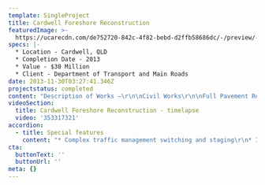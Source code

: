 ```yaml
---
template: SingleProject
title: Cardwell Foreshore Reconstruction
featuredImage: >-
  https://ucarecdn.com/de752720-842c-4f82-bebd-d2ffb58686dc/-/preview/-/enhance/50/
specs: |-
  * Location - Cardwell, QLD
  * Completion Date - 2013
  * Value - $30 Million
  * Client - Department of Transport and Main Roads
date: 2013-11-30T03:27:41.346Z
projectstatus: completed
content: "Description of Works –\r\n\nCivil Works\r\n\nFull Pavement Reconstruction of Bruce Highway and local roads\r\n\n* 1.8km long section of an average 16m wide pavement (Bruce Highway)\r\n* 2km of local Access Roads.\r\n* 5 Intersection reconstructions and 1 new roundabout construction\r\n* Granular unbound pavements\r\n* Asphalt Pavement\r\n* Two coat seal pavements\r\n* Design and construct of two carparks\r\n* Stormwater piped culvert crossings\r\n* Demolition of kerbs, pathways, culverts and utilities\r\n* New kerbs, pathways, street lighting and road furniture\r\n* Decorative traffic islands\r\n* New electrical road lighting\r\n\nRock Wall\r\n\nConstruction of 900m of Seawall along the foreshore in a tidal environment.\r\n\n* Blast, sort and process 180,000t of rock armour and haul to site\r\n* 60,000m3 of cut in marine environment to RL – 2.5m\r\n* 19,000m3 of ASS excavation and treatment in an offsite ASS treatment area\r\n* Dewatering and treatment of water before discharge\r\n* Sheet piling to work zone\r\n\nLandscaping\r\n\nConstruction of landscaping features, structures and play equipment along the Cardwell foreshore (3.5km)\r\n\n* Design and construct of numerous structural landscaping features such as amphitheatres, stairs structures, boardwalks, observation platforms and playground structures.\r\n* 20,000m2 of decorative concrete shared pathway\r\n* Two Play Ground facilities\r\n* Basketball court\r\n* Amenity blocks\r\n* Design and construct irrigation reticulation\r\n* Design and construct park lighting"
videoSection:
  title: Cardwell Foreshore Reconstruction - timelapse
  video: '353317321'
accordion:
  - title: Special features
    content: "* Complex traffic management switching and staging\r\n* Impeding construction works that interface with the road users on the Bruce Highway through Cardwell, shops, residents, schools, police station, service stations, council pool, tourist information centre and basketball court.\r\n* Electrical lighting and switching in restricted working areas.\r\n* Construction of Sea Wall in tidal environment\r\n* Environmental management and treatment of Acid Sulphate Soils\r\n* In 2014, this project was a finalist in the Wildcard category at the UDIA QLD Awards for Excellence and a finalist in Category 4 (projects $20 million to $25 million) in the QLD branch CCF Earth Awards. Read the CCF award submission here."
cta:
  buttonText: ''
  buttonUrl: ''
meta: {}
---
```


